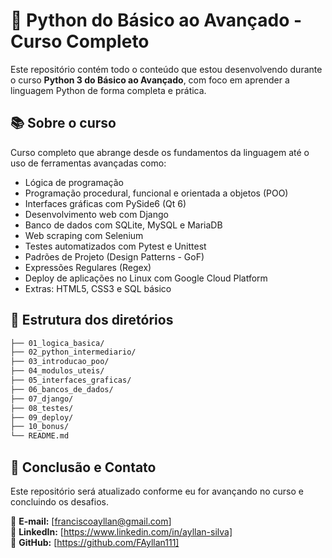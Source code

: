 # 🐍 Python do Básico ao Avançado - Curso Completo

Este repositório contém todo o conteúdo que estou desenvolvendo durante o curso **Python 3 do Básico ao Avançado**, com foco em aprender a linguagem Python de forma completa e prática.

## 📚 Sobre o curso

Curso completo que abrange desde os fundamentos da linguagem até o uso de ferramentas avançadas como:

- Lógica de programação
- Programação procedural, funcional e orientada a objetos (POO)
- Interfaces gráficas com PySide6 (Qt 6)
- Desenvolvimento web com Django
- Banco de dados com SQLite, MySQL e MariaDB
- Web scraping com Selenium
- Testes automatizados com Pytest e Unittest
- Padrões de Projeto (Design Patterns - GoF)
- Expressões Regulares (Regex)
- Deploy de aplicações no Linux com Google Cloud Platform
- Extras: HTML5, CSS3 e SQL básico

## 📂 Estrutura dos diretórios

```bash
├── 01_logica_basica/
├── 02_python_intermediario/
├── 03_introducao_poo/
├── 04_modulos_uteis/
├── 05_interfaces_graficas/
├── 06_bancos_de_dados/
├── 07_django/
├── 08_testes/
├── 09_deploy/
├── 10_bonus/
└── README.md
```

## 📢 Conclusão e Contato

Este repositório será atualizado conforme eu for avançando no curso e concluindo os desafios. 

📧 **E-mail:** [franciscoayllan@gmail.com]  
🔗 **LinkedIn:** [https://www.linkedin.com/in/ayllan-silva]   
🐙 **GitHub:** [https://github.com/FAyllan111]  

